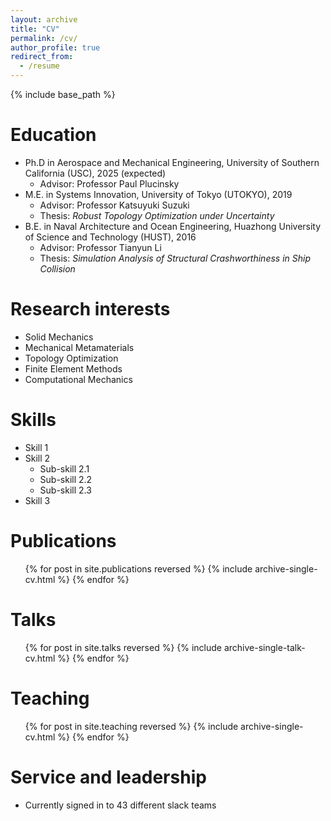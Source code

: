 ```yaml
---
layout: archive
title: "CV"
permalink: /cv/
author_profile: true
redirect_from:
  - /resume
---
```


{% include base_path %}

Education
======
* Ph.D in Aerospace and Mechanical Engineering, University of Southern California (USC), 2025 (expected)
  * Advisor: Professor Paul Plucinsky
* M.E. in Systems Innovation, University of Tokyo (UTOKYO), 2019
  * Advisor: Professor Katsuyuki Suzuki
  * Thesis: _Robust Topology Optimization under Uncertainty_
* B.E. in Naval Architecture and Ocean Engineering, Huazhong University of Science and Technology (HUST), 2016
  * Advisor: Professor Tianyun Li
  * Thesis: _Simulation Analysis of Structural Crashworthiness in Ship Collision_

Research interests
======
* Solid Mechanics
* Mechanical Metamaterials
* Topology Optimization
* Finite Element Methods
* Computational Mechanics
  
Skills
======
* Skill 1
* Skill 2
  * Sub-skill 2.1
  * Sub-skill 2.2
  * Sub-skill 2.3
* Skill 3

Publications
======
  <ul>{% for post in site.publications reversed %}
    {% include archive-single-cv.html %}
  {% endfor %}</ul>
  
Talks
======
  <ul>{% for post in site.talks reversed %}
    {% include archive-single-talk-cv.html  %}
  {% endfor %}</ul>
  
Teaching
======
  <ul>{% for post in site.teaching reversed %}
    {% include archive-single-cv.html %}
  {% endfor %}</ul>
  
Service and leadership
======
* Currently signed in to 43 different slack teams
